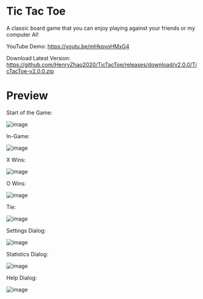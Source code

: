 # Tic Tac Toe

A classic board game that you can enjoy playing against your friends or my computer AI!

YouTube Demo: https://youtu.be/mHkpvoHMxG4

Download Latest Version: https://github.com/HenryZhao2020/TicTacToe/releases/download/v2.0.0/TicTacToe-v2.0.0.zip


# Preview

Start of the Game:

![image](https://github.com/HenryZhao2020/TicTacToe/assets/75873192/867ffa33-e7b0-4571-bfe2-8b03598dec87)


In-Game:

![image](https://github.com/HenryZhao2020/TicTacToe/assets/75873192/77a63edb-daa0-44ab-8686-e63ae02f3f90)


X Wins:

![image](https://github.com/HenryZhao2020/TicTacToe/assets/75873192/51185eca-6586-462f-8fae-c4b2dfc041c5)


O Wins:

![image](https://github.com/HenryZhao2020/TicTacToe/assets/75873192/7b1c1428-d7ae-4362-9bc0-b41ca69c8bd1)


Tie:

![image](https://github.com/HenryZhao2020/TicTacToe/assets/75873192/c7f92c42-58fd-4ab5-ba5b-0dbf6360f7f8)


Settings Dialog:

![image](https://github.com/HenryZhao2020/TicTacToe/assets/75873192/6faea868-3ba1-4418-87cc-d449f67ec49f)


Statistics Dialog:

![image](https://github.com/HenryZhao2020/TicTacToe/assets/75873192/678476be-37c1-45b7-adaa-87463a22687e)


Help Dialog:

![image](https://github.com/HenryZhao2020/TicTacToe/assets/75873192/8d9b5eaa-9d26-409a-adc1-d354e81a662d)
